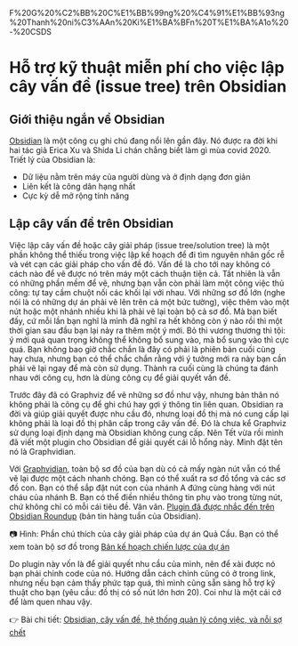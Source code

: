 F%20G%20%C2%BB%20C%E1%BB%99ng%20%C4%91%E1%BB%93ng%20Thanh%20ni%C3%AAn%20Ki%E1%BA%BFn%20T%E1%BA%A1o%20-%20CSDS

# Hỗ trợ kỹ thuật miễn phí cho việc lập cây vấn đề (issue tree) trên Obsidian
## Giới thiệu ngắn về Obsidian

[Obsidian](obsidian.md/) là một công cụ ghi chú đang nổi lên gần đây. Nó được ra đời khi hai tác giả Erica Xu và Shida Li chán chẳng biết làm gì mùa covid 2020. Triết lý của Obsidian là:

- Dữ liệu nằm trên máy của người dùng và ở định dạng đơn giản
- Liên kết là công dân hạng nhất
- Cực kỳ dễ mở rộng tính năng

## Lập cây vấn đề trên Obsidian

Việc lập cây vấn đề hoặc cây giải pháp (issue tree/solution tree) là một phần không thể thiếu trong việc lập kế hoạch để đi tìm nguyên nhân gốc rễ và vét cạn các giải pháp cho vấn đề đó. Vấn đề là cho tới nay không có cách nào để vẽ được nó trên máy một cách thuận tiện cả. Tất nhiên là vẫn có những phần mềm để vẽ, nhưng bạn vẫn còn phải làm một công việc thủ công: tự tay cầm chuột nối các khối lại với nhau. Với những sơ đồ lớn (nghe nói là có những dự án phải vẽ lên trên cả một bức tường), việc thêm vào một nút hoặc một nhánh nhiều khi là phải vẽ lại toàn bộ cả sơ đồ. Mà bạn biết đấy, cứ mỗi lần bạn nghĩ là mình đã nghĩ ra hết không còn ý nào rồi thì một thời gian sau đầu bạn lại nảy ra thêm một ý mới. Bỏ thì vương thương thì tội: ý mới quá quan trọng không thể không bổ sung vào, mà bổ sung vào thì cực quá. Bạn không bao giờ chắc chắn là đây có phải là phiên bản cuối cùng hay chưa, nhưng bạn có thể chắc chắn rằng với ý tưởng mới ra này bạn cần phải vẽ lại ngay để mà còn sử dụng. Thành ra cuối cùng là chúng ta đánh nhau với công cụ, hơn là dùng công cụ để giải quyết vấn đề.

Trước đây đã có Graphviz để vẽ những sơ đồ như vậy, nhưng bản thân nó không phải là công cụ để ghi chú hay gợi ý thông tin liên quan. Obsidian ra đời và giúp giải quyết được nhu cầu đó, nhưng loại đồ thị mà nó cung cấp lại không phải là loại đồ thị phân cấp trong cây vấn đề. Đó là chưa kể Graphviz sử dụng loại định dạng mà Obsidian không cung cấp. Nên Tết vừa rồi mình đã viết một plugin cho Obsidian để giải quyết cái lỗ hổng này. Mình đặt tên nó là Graphvidian.

Với [Graphvidian](https://github.com/ooker777/Graphvidian), toàn bộ sơ đồ của bạn dù có cả mấy ngàn nút vẫn có thể vẽ lại được một cách nhanh chóng. Bạn có thể xuất ra sơ đồ tổng và các sơ đồ con. Bạn có thể sắp đặt nút con của nhánh A đứng cùng hàng với nút cháu của nhánh B. Bạn có thể điền nhiều thông tin phụ vào trong từng nút, chứ không chỉ có mỗi cái tiêu đề. Vân vân. [Plugin đã được nhắc đến trên Obsidian Roundup](https://www.obsidianroundup.org/2022-02-26/) (bản tin hàng tuần của Obsidian).

📷 Hình: Phần chú thích của cây giải pháp của dự án Quả Cầu. Bạn có thể xem toàn bộ sơ đồ trong [Bản kế hoạch chiến lược của dự án](https://xn--qucu-hr5aza.cc/ban-ke-hoach-chien-luoc-du-an-qua-cau?utm_source=F%20G%20%C2%BB%20C%E1%BB%99ng%20%C4%91%E1%BB%93ng%20Thanh%20ni%C3%AAn%20Ki%E1%BA%BFn%20T%E1%BA%A1o%20-%20CSDS+%C2%BB+Graphvidian&utm_medium=K%E1%BA%BF+ho%E1%BA%A1ch+chi%E1%BA%BFn+l%C6%B0%E1%BB%A3c&utm_campaign=Giai+%C4%91o%E1%BA%A1n+1) 

Do plugin này vốn là để giải quyết nhu cầu của mình, nên để xài được nó bạn phải chỉnh code của nó. Hướng dẫn cách chỉnh cũng có ở trong link, nhưng nếu bạn cảm thấy phức tạp quá, thì mình cũng sẵn sàng hỗ trợ kỹ thuật cho bạn (yêu cầu: đồ thị có số nút lớn hơn 20). Coi như là một cái cớ để làm quen nhau vậy.

👉 Bài chi tiết: [Obsidian, cây vấn đề, hệ thống quản lý công việc, và nỗi sợ chết](https://xn--qucu-hr5aza.cc/obsidian?utm_source=F%20G%20%C2%BB%20C%E1%BB%99ng%20%C4%91%E1%BB%93ng%20Thanh%20ni%C3%AAn%20Ki%E1%BA%BFn%20T%E1%BA%A1o%20-%20CSDS+%C2%BB+Graphvidian&utm_medium=Obsidian&utm_campaign=Giai+%C4%91o%E1%BA%A1n+1) 
